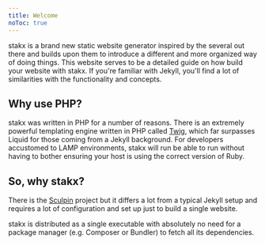 ```yaml
---
title: Welcome
noToc: true
---
```


stakx is a brand new static website generator inspired by the several out there and builds upon them to introduce a different and more organized way of doing things. This website serves to be a detailed guide on how build your website with stakx. If you're familiar with Jekyll, you'll find a lot of similarities with the functionality and concepts.

## Why use PHP?

stakx was written in PHP for a number of reasons. There is an extremely powerful templating engine written in PHP called [Twig](http://twig.sensiolabs.org/), which far surpasses Liquid for those coming from a Jekyll background. For developers accustomed to LAMP environments, stakx will run be able to run without having to bother ensuring your host is using the correct version of Ruby.

## So, why stakx?

There is the [Sculpin](https://sculpin.io/) project but it differs a lot from a typical Jekyll setup and requires a lot of configuration and set up just to build a single website.

stakx is distributed as a single executable with absolutely no need for a package manager (e.g. Composer or Bundler) to fetch all its dependencies.
